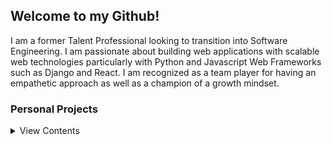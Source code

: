 ## Welcome to my Github!

I am a former Talent Professional looking to transition into Software Engineering.
I am passionate about building web applications with scalable web technologies particularly with Python and Javascript Web Frameworks such as Django and React.
I am recognized as a team player for having an empathetic approach as well as a champion of a growth mindset.

### Personal Projects

<details>
<summary>View Contents</summary>

|                                Name                            |  Repo  |                          Details                          |
| :------------------------------------------------------------: | :----: | :-------------------------------------------------------: |
| [Algo Academy](https://algoacademy.dev)                        |  [Algo Academy Repo](https://github.com/akatsuki-co/algoacademy)   |  React app for reviewing data structures and algorithms   |
| [Hygge Homes](https://hyggehomes.dev/)                         | [Hygge Homes Repo](https://github.com/akatsuki-co/hyggehomes)      |  Django app for searching and booking vacation homes      |
| [Little Foot Trails](https://little-foot-trails.herokuapp.com) | [Little Foot Trails Repo](https://github.com/rmiyazaki6499/little-foot-trails)       | React app for searching for family friendly hiking spots  |
| [Stand App](https://draychee-standapp.web.app)                 | [Stand App Repo](https://github.com/rmiyazaki6499/standapp)       | Angular app to help guide Scrums for personal use         |     
